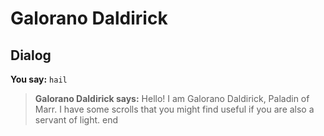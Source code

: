 # Galorano Daldirick
## Dialog

**You say:** `hail`



>**Galorano Daldirick says:** Hello! I am Galorano Daldirick, Paladin of Marr. I have some scrolls that you might find useful if you are also a servant of light.
end
